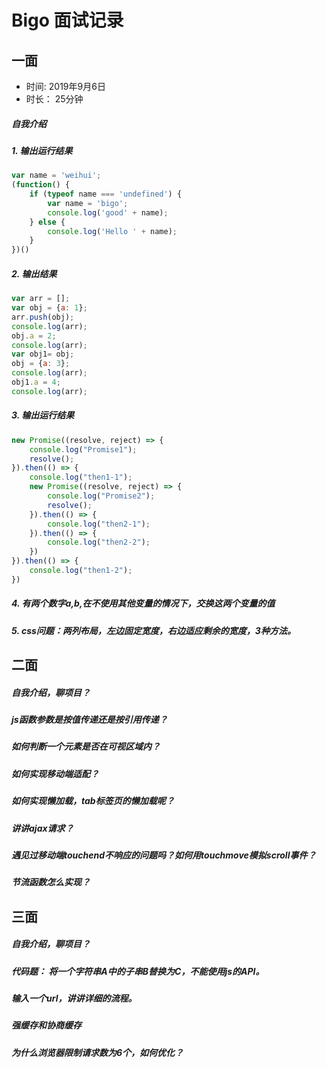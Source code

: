 # Bigo 面试记录

## 一面
+ 时间: 2019年9月6日
+ 时长： 25分钟

##### 自我介绍

##### 1. 输出运行结果
```javascript
var name = 'weihui';
(function() {
    if (typeof name === 'undefined') {
        var name = 'bigo';
        console.log('good' + name);
    } else {
        console.log('Hello ' + name);
    }
})()
```

##### 2. 输出结果
```javascript
var arr = [];
var obj = {a: 1};
arr.push(obj);
console.log(arr);
obj.a = 2;
console.log(arr);
var obj1= obj;
obj = {a: 3};
console.log(arr);
obj1.a = 4;
console.log(arr);
```

##### 3. 输出运行结果
```javascript
new Promise((resolve, reject) => {
    console.log("Promise1");
    resolve();
}).then(() => {
    console.log("then1-1");
    new Promise((resolve, reject) => {
        console.log("Promise2");
        resolve();
    }).then(() => {
        console.log("then2-1");
    }).then(() => {
        console.log("then2-2");
    })
}).then(() => {
    console.log("then1-2");
})
```

##### 4. 有两个数字a,b,在不使用其他变量的情况下，交换这两个变量的值

##### 5. css问题：两列布局，左边固定宽度，右边适应剩余的宽度，3种方法。


## 二面

##### 自我介绍，聊项目？

##### js函数参数是按值传递还是按引用传递？

##### 如何判断一个元素是否在可视区域内？

##### 如何实现移动端适配？

##### 如何实现懒加载，tab标签页的懒加载呢？

##### 讲讲ajax请求？

##### 遇见过移动端touchend不响应的问题吗？如何用touchmove模拟scroll事件？

##### 节流函数怎么实现？


## 三面

##### 自我介绍，聊项目？

##### 代码题： 将一个字符串A中的子串B替换为C，不能使用js的API。

##### 输入一个url，讲讲详细的流程。

##### 强缓存和协商缓存

##### 为什么浏览器限制请求数为6个，如何优化？

